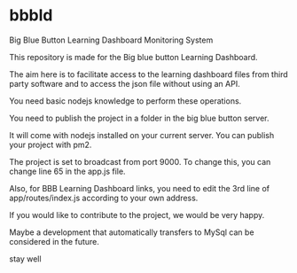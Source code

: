 # bbbld
Big Blue Button Learning Dashboard Monitoring System

This repository is made for the Big blue button Learning Dashboard.

The aim here is to facilitate access to the learning dashboard files from third party software and to access the json file without using an API.

You need basic nodejs knowledge to perform these operations.

You need to publish the project in a folder in the big blue button server.

It will come with nodejs installed on your current server. You can publish your project with pm2.

The project is set to broadcast from port 9000. To change this, you can change line 65 in the app.js file.

Also, for BBB Learning Dashboard links, you need to edit the 3rd line of app/routes/index.js according to your own address.

If you would like to contribute to the project, we would be very happy.

Maybe a development that automatically transfers to MySql can be considered in the future.

stay well

